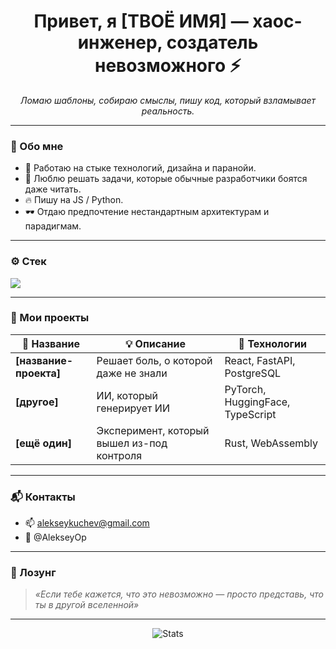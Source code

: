 <h1 align="center">Привет, я [ТВОЁ ИМЯ] — хаос-инженер, создатель невозможного ⚡</h1>

<p align="center">
  <i>Ломаю шаблоны, собираю смыслы, пишу код, который взламывает реальность.</i>
</p>

---

### 🧬 Обо мне
- 🎯 Работаю на стыке технологий, дизайна и паранойи.
- 🧠 Люблю решать задачи, которые обычные разработчики боятся даже читать.
- 🔥 Пишу на JS / Python.
- 🕶️ Отдаю предпочтение нестандартным архитектурам и парадигмам.

---

### ⚙️ Стек
<img src="https://skillicons.dev/icons?i=js,ts,react,python,go,git,linux,docker,figma,vscode" />

---

### 📁 Мои проекты
| 🚀 Название | 💡 Описание | 🧠 Технологии |
|------------|-------------|---------------|
| **[название-проекта]** | Решает боль, о которой даже не знали | React, FastAPI, PostgreSQL |
| **[другое]** | ИИ, который генерирует ИИ | PyTorch, HuggingFace, TypeScript |
| **[ещё один]** | Эксперимент, который вышел из-под контроля | Rust, WebAssembly |

---

### 📬 Контакты
- 📫 alekseykuchev@gmail.com
- 💼 @AlekseyOp

---

### 🧨 Лозунг
> *«Если тебе кажется, что это невозможно — просто представь, что ты в другой вселенной»*

---

<p align="center">
  <img src="https://github-readme-stats.vercel.app/api?username=ТВОЙ_НИК&show_icons=true&theme=radical" alt="Stats" />
</p>
